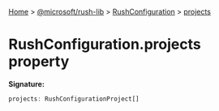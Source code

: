 [Home](./index) &gt; [@microsoft/rush-lib](rush-lib.md) &gt; [RushConfiguration](rush-lib.rushconfiguration.md) &gt; [projects](rush-lib.rushconfiguration.projects.md)

# RushConfiguration.projects property


**Signature:**
```javascript
projects: RushConfigurationProject[]
```
